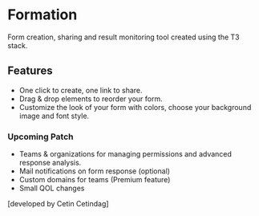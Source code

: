 # Formation

Form creation, sharing and result monitoring tool created using the T3 stack.

## Features
- One click to create, one link to share.
- Drag & drop elements to reorder your form.
- Customize the look of your form with colors, choose your background image and font style.

### Upcoming Patch

- Teams & organizations for managing permissions and advanced response analysis.
- Mail notifications on form response (optional)
- Custom domains for teams (Premium feature)
- Small QOL changes


[developed by Cetin Cetindag]
